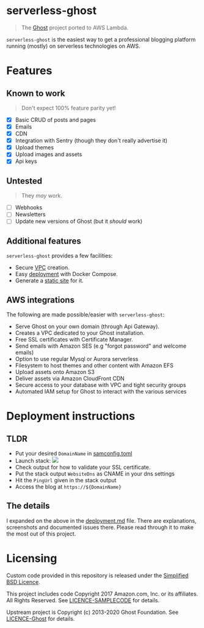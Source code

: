 # serverless-ghost

> The [Ghost](https://ghost.org/) project ported to AWS Lambda.

`serverless-ghost` is the easiest way to get a professional blogging platform running (mostly) on serverless technologies on AWS.

# Features
## Known to work
> Don't expect 100% feature parity yet!
- [x] Basic CRUD of posts and pages
- [x] Emails
- [x] CDN
- [x] Integration with Sentry (though they don't really advertise it)
- [x] Upload themes
- [x] Upload images and assets
- [x] Api keys

## Untested
> They _may_ work.

- [ ] Webhooks
- [ ] Newsletters 
- [ ] Update new versions of Ghost (but it _should_ work) 

## Additional features
`serverless-ghost` provides a few facilities:
- Secure [VPC](vpc-privatepublic.yaml) creation.
- Easy [deployment](deployment.md) with Docker Compose.
- Generate a [static site](deployment.md#static-site) for it.

## AWS integrations
The following are made possible/easier with `serverless-ghost`:
- Serve Ghost on your own domain (through Api Gateway).
- Creates a VPC dedicated to your Ghost installation.
- Free SSL certificates with Certificate Manager.
- Send emails with Amazon SES (e.g "forgot password" and welcome emails)
- Option to use regular Mysql or Aurora serverless
- Filesystem to host themes and other content with Amazon EFS
- Upload assets onto Amazon S3
- Deliver assets via Amazon CloudFront CDN
- Secure access to your database with VPC and tight security groups
- Automated IAM setup for Ghost to interact with the various services

# Deployment instructions

## TLDR
- Put your desired `DomainName` in [samconfig.toml](samconfig.toml)
- Launch stack: <a href="https://console.aws.amazon.com/cloudformation/home?region=us-east-1#/stacks/create/review?templateURL=https://s3.amazonaws.com/jeshan-oss-public-files/serverless-ghost/template.yaml&stackName=serverless-ghost" target="_blank"><img src="https://s3.amazonaws.com/cloudformation-examples/cloudformation-launch-stack.png"></a> 
- Check output for how to validate your SSL certificate.
- Put the stack output `WebsiteDns` as CNAME in your dns settings
- Hit the `PingUrl` given in the stack output
- Access the blog at `https://${DomainName}`

## The details
I expanded on the above in the [deployment.md](deployment.md) file. There are explanations, screenshots and documented issues there. Please read through it to make the most out of this project.

# Licensing
Custom code provided in this repository is released under the [Simplified BSD Licence](LICENCE).

This project includes code Copyright 2017 Amazon.com, Inc. or its affiliates. All Rights Reserved. See [LICENCE-SAMPLECODE](LICENCE-SAMPLECODE) for details.

Upstream project is Copyright (c) 2013-2020 Ghost Foundation. See [LICENCE-Ghost](LICENCE-Ghost) for details.
